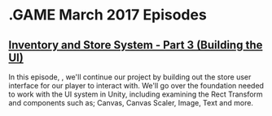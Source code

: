 # .GAME March 2017 Episodes

## [Inventory and Store System - Part 3 (Building the UI)](UnityItemSystemPt3-UI)

In this episode, , we'll continue our project by building out the store user interface for our player to interact with. We'll go over the foundation needed to work with the UI system in Unity, including examining the Rect Transform and components such as; Canvas, Canvas Scaler, Image, Text and more.